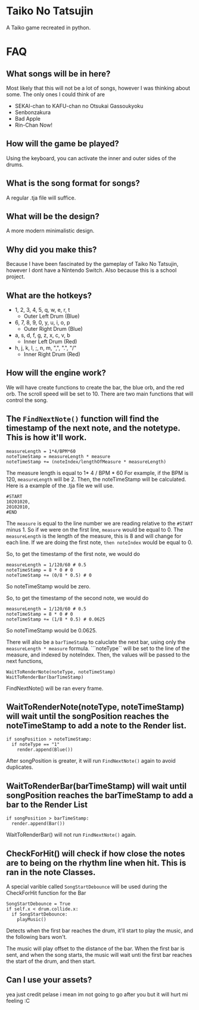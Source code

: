 # Taiko No Tatsujin
A Taiko game recreated in python.

# FAQ
## What songs will be in here?
Most likely that this will not be a lot of songs, however I was thinking about some. The only ones I could think of are
+ SEKAI-chan to KAFU-chan no Otsukai Gassoukyoku
+ Senbonzakura
+ Bad Apple
+ Rin-Chan Now!

## How will the game be played?
Using the keyboard, you can activate the inner and outer sides of the drums.

## What is the song format for songs?
A regular .tja file will suffice.

## What will be the design?
A more modern minimalistic design.

## Why did you make this?
Because I have been fascinated by the gameplay of Taiko No Tatsujin, however I dont have a Nintendo Switch. Also because this is a school project.

## What are the hotkeys?
+ 1, 2, 3, 4, 5, q, w, e, r, t
  + Outer Left Drum (Blue)
+ 6, 7, 8, 9, 0, y, u, i, o, p
  + Outer Right Drum (Blue)
+ a, s, d, f, g, z, x, c, v, b
  + Inner Left Drum (Red)
+ h, j, k, l, ;, n, m, ",", ".", "/"
  + Inner Right Drum (Red) 

 
## How will the engine work?
We will have create functions to create the bar, the blue orb, and the red orb.
The scroll speed will be set to 10.
There are two main functions that will control the song.

The ```FindNextNote()``` function will find the timestamp of the next note, and the notetype. This is how it'll work.
--
```
measureLength = 1*4/BPM*60
noteTimeStamp = measureLength * measure
noteTimeStamp += (noteIndex/lengthOfMeasure * measureLength)
```
The measure length is equal to 1* 4 / BPM * 60 For example, if the BPM is 120, ```measureLength``` will be 2.
Then, the noteTimeStamp will be calculated. Here is a example of the .tja file we will use.

```
#START
10201020,
20102010,
#END
```
The ```measure``` is equal to the line number we are reading relative to the ```#START``` minus 1. 
So if we were on the first line, ```measure``` would be equal to 0.
The ```measureLength``` is the length of the measure, this is 8 and will change for each line.
If we are doing the first note, ```then noteIndex``` would be equal to 0.

So, to get the timestamp of the first note, we would do
```
measureLength = 1/120/60 # 0.5
noteTimeStamp = 8 * 0 # 0
noteTimeStamp += (0/8 * 0.5) # 0
```
So noteTimeStamp would be zero.

So, to get the timestamp of the second note, we would do
```
measureLength = 1/120/60 # 0.5
noteTimeStamp = 8 * 0 # 0
noteTimeStamp += (1/8 * 0.5) # 0.0625
```
So noteTimeStamp would be 0.0625.

There will also be a ```barTimeStamp``` to caluclate the next bar,  using only the ```measureLength * measure``` formula.
```noteType`` will be set to the line of the measure, and indexed by noteIndex.
Then, the values will be passed to the next functions,
```
WaitToRenderNote(noteType, noteTimeStamp)
WaitToRenderBar(barTimeStamp)
```
FindNextNote() will be ran every frame.

WaitToRenderNote(noteType, noteTimeStamp) will wait until the songPosition reaches the noteTimeStamp to add a note to the Render list.
--
```
if songPosition > noteTimeStamp:
  if noteType == "1"
    render.append(Blue())
```
After songPosition is greater, it will run ```FindNextNote()``` again to avoid duplicates.

WaitToRenderBar(barTimeStamp) will wait until songPosition reaches the barTimeStamp to add a bar to the Render List
--
```
if songPosition > barTimeStamp:
  render.append(Bar())
```
WaitToRenderBar() will not run ```FindNextNote()``` again.

CheckForHit() will check if how close the notes are to being on the rhythm line when hit. This is ran in the note Classes.
--
A special varible called ```SongStartDebounce``` will be used during the CheckForHit function for the Bar

```
SongStartDebounce = True
if self.x < drum.collide.x:
  if SongStartDebounce:
    playMusic()
```
Detects when the first bar reaches the drum, it'll start to play the music, and the following bars won't.

The music will play offset to the distance of the bar.
When the first bar is sent, and when the song starts, the music will wait unti the first bar reaches the start of the drum, and then start.

## Can I use your assets?
yea
just credit
pelase
i mean im not going to go after you but it will hurt mi feeling :C
